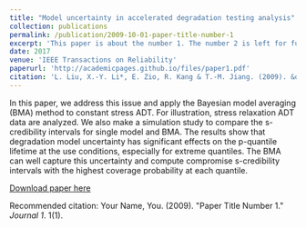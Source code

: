 ```yaml
---
title: "Model uncertainty in accelerated degradation testing analysis"
collection: publications
permalink: /publication/2009-10-01-paper-title-number-1
excerpt: 'This paper is about the number 1. The number 2 is left for future work.'
date: 2017
venue: 'IEEE Transactions on Reliability'
paperurl: 'http://academicpages.github.io/files/paper1.pdf'
citation: 'L. Liu, X.-Y. Li*, E. Zio, R. Kang & T.-M. Jiang. (2009). &quot;Model uncertainty in accelerated degradation testing analysis.&quot; <i>IEEE Transactions on Reliability</i>. 66(3).'
---
```

In this paper, we address this issue and apply the Bayesian model averaging (BMA) method to constant stress ADT. For illustration, stress relaxation ADT data are analyzed. We also make a simulation study to compare the s-credibility intervals for single model and BMA. The results show that degradation model uncertainty has significant effects on the p-quantile lifetime at the use conditions, especially for extreme quantiles. The BMA can well capture this uncertainty and compute compromise s-credibility intervals with the highest coverage probability at each quantile.

[Download paper here](http://academicpages.github.io/files/paper1.pdf)

Recommended citation: Your Name, You. (2009). "Paper Title Number 1." <i>Journal 1</i>. 1(1).
